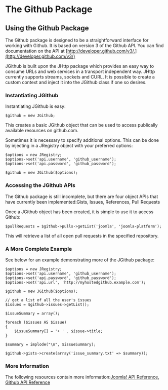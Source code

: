 The Github Package
==================

Using the Github Package
------------------------

The Github package is designed to be a straightforward interface for
working with Github. It is based on version 3 of the Github API. You can
find documentation on the API at
[http://developer.github.com/v3/.](http://developer.github.com/v3/)

JGithub is built upon the JHttp package which provides an easy way to
consume URLs and web services in a transport independent way. JHttp
currently supports streams, sockets and CURL. It is possible to create a
custom context and inject it into the JGithub class if one so desires.

### Instantiating JGithub

Instantiating JGithub is easy:

    $github = new JGithub;

This creates a basic JGithub object that can be used to access
publically available resources on github.com.

Sometimes it is necessary to specify additional options. This can be
done by injecting in a JRegistry object with your preferred options:

    $options = new JRegistry;
    $options->set('api.username', 'github_username');
    $options->set('api.password', 'github_password');

    $github = new JGithub($options);

### Accessing the JGithub APIs

The Github package is still incomplete, but there are four object APIs
that have currently been implemented:Gists, Issues, References, Pull
Requests

Once a JGithub object has been created, it is simple to use it to access
Github:

    $pullRequests = $github->pulls->getList('joomla', 'joomla-platform');

This will retrieve a list of all open pull requests in the specified
repository.

### A More Complete Example

See below for an example demonstrating more of the JGithub package:

    $options = new JRegistry;
    $options->set('api.username', 'github_username');
    $options->set('api.password', 'github_password');
    $options->set('api.url', 'http://myhostedgithub.example.com');

    $github = new JGithub($options);

    // get a list of all the user's issues
    $issues = $github->issues->getList();

    $issueSummary = array();

    foreach ($issues AS $issue)
    {
        $issueSummary[] = '+ ' . $issue->title;
    }

    $summary = implode("\n", $issueSummary);

    $github->gists->create(array('issue_summary.txt' => $summary));

### More Information

The following resources contain more information:[Joomla! API
Reference](http://api.joomla.org), [Github API
Reference](http://developer.github.com)
